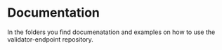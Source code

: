 # Documentation

In the folders you find documenatation and examples on how to use the validator-endpoint repository.